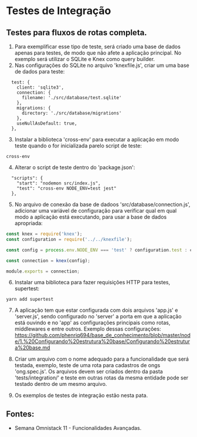 # Testes de Integração
## Testes para fluxos de rotas completa. 

1. Para exemplificar esse tipo de teste, será criado uma base de dados apenas para testes, de modo que não afete a aplicação principal. No exemplo será utilizar o SQLite e Knex como query builder. 
2. Nas configurações do SQLite no arquivo 'knexfile.js', criar um uma base de dados para teste:
```javascritp
  test: {
    client: 'sqlite3',
    connection: {
      filename: './src/database/test.sqlite'
    },
    migrations: {
      directory: './src/database/migrations'
    },
    useNullAsDefault: true,
  },
```
3. Instalar a biblioteca 'cross-env' para executar a aplicação em modo teste quando o for inicializada parelo script de teste:
```
cross-env
```
4. Alterar o script de teste dentro do 'package.json':
```
  "scripts": {
    "start": "nodemon src/index.js",
    "test": "cross-env NODE_ENV=test jest"
  }, 
```
5. No arquivo de conexão da base de dadoos 'src/database/connection.js', adicionar uma variável de configuração para verificar qual em qual modo a aplicação está executando, para usar a base de dados apropriada:
```javascript
const knex = require('knex');
const configuration = require('../../knexfile');

const config = process.env.NODE_ENV === 'test' ? configuration.test : configuration.development;

const connection = knex(config);

module.exports = connection;
```
6. Instalar uma biblioteca para fazer requisições HTTP para testes, supertest:
```
yarn add supertest
```
7. A aplicação tem que estar configurada com dois arquivos 'app.js' e 'server.js', sendo configurado no 'server' a porta em que a aplicação está ouvindo e no 'app' as configurações principais como rotas, middlewares e entre outros. 
Exemplo dessas configurações: https://github.com/phenriq694/base_de_conhecimento/blob/master/node/1.%20Configurando%20estrutura%20base/Configurando%20estrutura%20base.md

8. Criar um arquivo com o nome adequado para a funcionalidade que será testada, exemplo, teste de uma rota para cadastros de ongs 'ong.spec.js'. Os arquivos devem ser criados dentro da pasta 'tests/integration/' e teste em outras rotas da mesma entidade pode ser testado dentro de um mesmo arquivo. 
9. Os exemplos de testes de integração estão nesta pata. 


## Fontes:
- Semana Omnistack 11 - Funcionalidades Avançadas.

